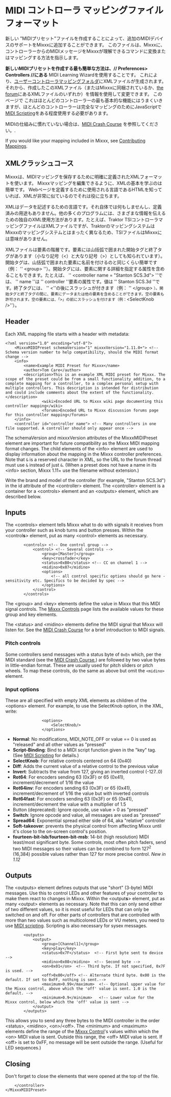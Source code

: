 # MIDI コントローラ マッピングファイルフォーマット

新しい "MIDIプリセット"ファイルを作成することによって、追加のMIDIデバイスのサポートをMixxxに追加することができます。
このファイルは、Mixxxに、コントローラーからのMIDIメッセージをMixxxが理解できるコマンドに変換またはマッピングする方法を指示します。

**新しいMIDIプリセットを作成する最も簡単な方法は、// Preferences\> Controllers //にある** MIDI
Learning Wizardを使用することです。
これにより、[ユーザーコントローラマッピングフォルダ](コントローラマッピングファイルの場所＃ユーザーコントローラマッピングフォルダ)にXMLファイルが生成されます。
それから、作成したこのXMLファイル（またはMixxxに同梱されているか、[the
forum](http://mixxx.org/forums/viewforum.php?f=7)にあるXMLファイルのいずれか）を情報を使用して変更できます。
このページで
これはほとんどのコントローラーの最も基本的な機能にはうまくいきますが、ほとんどのコントローラーは完全なマッピングのためにJavaScriptで[MIDI
Scripting](MIDI%20Scripting)をある程度使用する必要があります。

MIDIの仕組みに慣れていない場合は、[MIDI Crash Course](MIDI%20Crash%20Course)
を参照してください。.

If you would like your mapping included in Mixxx, see [Contributing
Mappings](Contributing%20Mappings).

## XMLクラッシュコース

Mixxxは、MIDIマッピングを保存するために明確に定義されたXMLフォーマットを使います。
Mixxxマッピングを編集できるように、XMLの基本を学ぶのは簡単です。
Webページを定義するために使用される言語であるHTMLを知っていれば、XMLが非常に似ているのでそれは役に立ちます。

XMLはデータを記述するための言語です。それ自体では何もしませんし、定義済みの用途もありません。他の多くのプログラムには、さまざまな情報を伝えるための独自のXML使用方法があります。たとえば、Traktor
TSIコントローラマッピングファイルはXMLファイルですが、TraktorのマッピングシステムはMixxxのマッピングシステムとはまったく異なるため、TSIファイルはMixxxには意味がありません。

XMLファイルは要素の階層です。要素には山括弧で囲まれた開始タグと終了タグがあります（小なり記号（\<）と大なり記号（\>）としても知られています）。開始タグは、山括弧で囲まれた要素に名前を付けるのと同じくらい簡単です（例：
'' \<group\> ''）。開始タグには、要素に関する詳細を指定する属性を含めることもできます。たとえば、 '' \<controller
name = "Stanton SCS.3d"\> ''では、 '' name ''は '' controller ''要素の属性です。値は
'' Stanton SCS.3d ''です。終了タグには、 '' \<''の後にスラッシュが付きます（例： '' \</group\>
`）。開始タグと終了タグの間に、要素にデータまたは他の要素を含めることができます。空の要素も許可されます。空の要素には、「>」の前にスラッシュを付けます（例：`\<SelectKnob
/\>''）。

## Header

Each XML mapping file starts with a header with metadata:

    <?xml version="1.0" encoding="utf-8"?>
        <MixxxMIDIPreset schemaVersion="1" mixxxVersion="1.11.0+"> <!-- Schema version number to help compatibility, should the MIDI format change -->
        <info>
            <name>Example MIDI Preset for Mixxx</name>
            <author>Tom Care</author>
            <description>This is an example XML MIDI preset for Mixxx. The scope of the preset could be from a small functionality addition, to a complete mapping for a controller, to a complex personal setup with multiple controllers. This description is intended for distribution and could include comments about the extent of the functionality.</description>
                    <wiki>Encoded URL to Mixxx wiki page documenting this controller mapping</wiki>
                    <forums>Encoded URL to Mixxx discussion forums page for this controller mapping</forums>
        </info>
        <controller id="controller name"> <!-- Many controllers in one file supported. A controller should only appear once -->

The schemaVersion and mixxxVersion attributes of the MixxxMIDIPreset
element are important for future compatibility as the Mixxx MIDI mapping
format changes. The child elements of the \<info\> element are used to
display information about the mapping in the Mixxx controller
preferences. Note that `&` is a reserved character in XML, so the URL to
the forum thread must use `&` instead of just `&`. (When a preset does
not have a name in its \<info\> section, Mixxx 1.11+ use the filename
without extension.)

Write the brand and model of the controller (for example, "Stanton
SCS.3d") in the id attribute of the \<controller\> element. The
\<controller\> element is a container for a \<controls\> element and an
\<outputs\> element, which are described below.

## Inputs

The \<controls\> element tells Mixxx what to do with signals it receives
from your controller such as knob turns and button presses. Within the
\<control**s**\> element, put as many \<control\> elements as necessary.

``` 
        <controls> <!-- One control group -->
            <control> <!-- Several controls -->
                <group>[Master]</group>
                <key>crossfader</key>
                <status>0xB0</status> <!-- CC on channel 1 -->
                <midino>0x07</midino>
                <options>
                    <!-- all control specific options should go here - sensitivity etc. Specifics to be decided by spec -->
                </options>
            </control>
        </controls>
```

The \<group\> and \<key\> elements define the value in Mixxx that this
MIDI signal controls. The [Mixxx Controls](mixxxcontrols) page lists the
available values for these group and key elements.

The \<status\> and \<midino\> elements define the MIDI signal that Mixxx
will listen for. See the [MIDI Crash Course](MIDI%20Crash%20Course) for
a brief introduction to MIDI signals.

### Pitch controls

Some controllers send messages with a status byte of `0xEn` which, per
the MIDI standard (see the [MIDI Crash Course](MIDI%20Crash%20Course),)
are followed by two value bytes in little-endian format. These are
usually used for pitch sliders or pitch wheels. To map these controls,
do the same as above but omit the `<midino>` element.

### Input options

These are all specified with empty XML elements as children of the
\<options\> element. For example, to use the SelectKnob option, in the
XML, write:

``` 
                <options>
                    <SelectKnob/>
                </options>
```

  - **Normal**: No modifications, MIDI\_NOTE\_OFF or value == 0 is used
    as "released" and all other values as "pressed" 
  - **Script-Binding**: Bind to a MIDI script function given in the
    "key" tag. (See [MIDI Scripting](MIDI%20Scripting) for details.)
  - **SelectKnob**: For relative controls centered on 64 (0x40)
  - **Diff**: Adds the current value of a relative control to the
    previous value
  - **Invert**: Subtracts the value from 127, giving an inverted control
    (-127..0)
  - **Rot64**: For encoders sending 63 (0x3F) or 65 (0x41),
    increment/decrement of 1/16 the value
  - **Rot64inv**: For encoders sending 63 (0x3F) or 65 (0x41),
    increment/decrement of 1/16 the value but with inverted controls
  - **Rot64fast**: For encoders sending 63 (0x3F) or 65 (0x41),
    increment/decrement the value with a multiplier of 1.5
  - Button (deprecated): Ignore opcode, use value \> 0 as "pressed" 
  - **Switch**: Ignore opcode and value, all messages are used as
    "pressed"
  - **Spread64**: Exponential spread either side of 64, aka "relative"
    controller
  - **Soft-takeover**: prevents the physical control from affecting
    Mixxx until it's close to the on-screen control's position.
  - **fourteen-bit-lsb**/**fourteen-bit-msb**: 14-bit (high resolution)
    MIDI least/most significant byte. Some controls, most often pitch
    faders, send two MIDI messages so their values can be combined to
    form 127<sup>2</sup> (16,384) possible values rather than 127 for
    more precise control. *New in 1.12*

## Outputs

The \<outputs\> element defines outputs that use "short" (3-byte) MIDI
messages. Use this to control LEDs and other features of your controller
to make them react to changes in Mixxx. Within the \<output**s**\>
element, put as many \<output\> elements as necessary. Note that this
can only send either of two different values, so it is most useful for
LEDs that can only be switched on and off. For other parts of
controllers that are controlled with more than two values such as
multicolored LEDs or VU meters, you need to use [MIDI
scripting](MIDI%20scripting). Scripting is also necessary for sysex
messages.

``` 
        <outputs>
            <output>
                <group>[Channel1]</group>
                <key>play</key>
                <status>0x7F</status>  <!-- First byte sent to device -->
                <midino>0x08</midino>  <!-- Second byte -->
                <on>0x01</on>  <!-- Third byte. If not specified, 0x7F is used. -->
                <off>0x00</off> <!-- Alternate third byte. 0x00 is the default. If set to 0xFF, nothing is sent.-->
                <maximum>0.99</maximum>  <!-- Optional upper value for the Mixxx control, above which the 'off' value is sent. 1.0 is the default. -->
                <minimum>0.9</minimum>   <!-- Lower value for the Mixxx control, below which the 'off' value is sent -->
            </output>
        </outputs>
```

This allows you to send any three bytes to the MIDI controller in the
order \<status\>, \<midino\>, \<on\>/\<off\>. The \<minimum\> and
\<maximum\> elements define the range of the [Mixxx
Control](mixxxcontrols)'s values within which the \<on\> MIDI value is
sent. Outside this range, the \<off\> MIDI value is sent. If \<off\> is
set to 0xFF, no message will be sent outside the range. (Useful for LED
sequences.)

## Closing

Don't forget to close the elements that were opened at the top of the
file.

``` 
    </controller>
</MixxxMIDIPreset>
```
